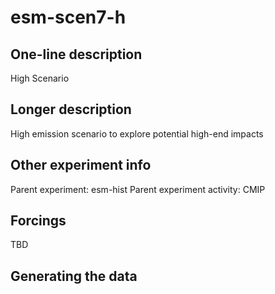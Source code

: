 <!--- This file contains a number of sections -->
<!--- They are bounded by comments like this -->
<!--- Do not edit these sections by hand -->
<!--- Start title -->
# esm-scen7-h
<!--- End title -->

## One-line description

<!--- Start one-line-description -->
High Scenario
<!--- End one-line-description -->

## Longer description

<!--- Start longer-description -->
High emission scenario to explore potential high-end impacts
<!--- End longer-description -->

## Other experiment info

<!--- Start other-experiment-info -->
Parent experiment: esm-hist
Parent experiment activity: CMIP
<!--- End other-experiment-info -->

## Forcings

<!--- Start forcings -->
TBD
<!--- End forcings -->

## Generating the data

<!--- TODO: auto-generate this -->
